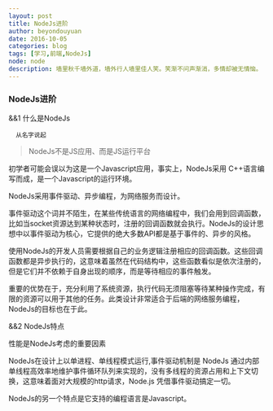 ```yaml
---
layout: post
title: NodeJs进阶
author: beyondouyuan
date: 2016-10-05
categories: blog
tags: [学习,前端,NodeJs]
node: node
description: 墙里秋千墙外道，墙外行人墙里佳人笑。笑渐不问声渐消，多情却被无情恼。
---
```


###  NodeJs进阶 ###

 &&1  什么是NodeJs

 	  从名字说起

>NodeJs不是JS应用、而是JS运行平台
>

初学者可能会误以为这是一个Javascript应用，事实上，NodeJs采用
C++语言编写而成，是一个Javascript的运行环境。

NodeJs采用事件驱动、异步编程，为网络服务而设计。

事件驱动这个词并不陌生，在某些传统语言的网络编程中，我们会用到回调函数，比如当socket资源达到某种状态时，注册的回调函数就会执行。NodeJs的设计思想中以事件驱动为核心，它提供的绝大多数API都是基于事件的、异步的风格。

使用NodeJs的开发人员需要根据自己的业务逻辑注册相应的回调函数。这些回调函数都是异步执行的，这意味着虽然在代码结构中，这些函数看似是依次注册的，但是它们并不依赖于自身出现的顺序，而是等待相应的事件触发。

重要的优势在于，充分利用了系统资源，执行代码无须阻塞等待某种操作完成，有限的资源可以用于其他的任务。此类设计非常适合于后端的网络服务编程，NodeJs的目标也在于此。

 &&2  NodeJs特点

性能是NodeJs考虑的重要因素

NodeJs在设计上以单进程、单线程模式运行,事件驱动机制是 NodeJs 通过内部单线程高效率地维护事件循环队列来实现的，没有多线程的资源占用和上下文切换，这意味着面对大规模的http请求，Node.js 凭借事件驱动搞定一切。

NodeJs的另一个特点是它支持的编程语言是Javascript。